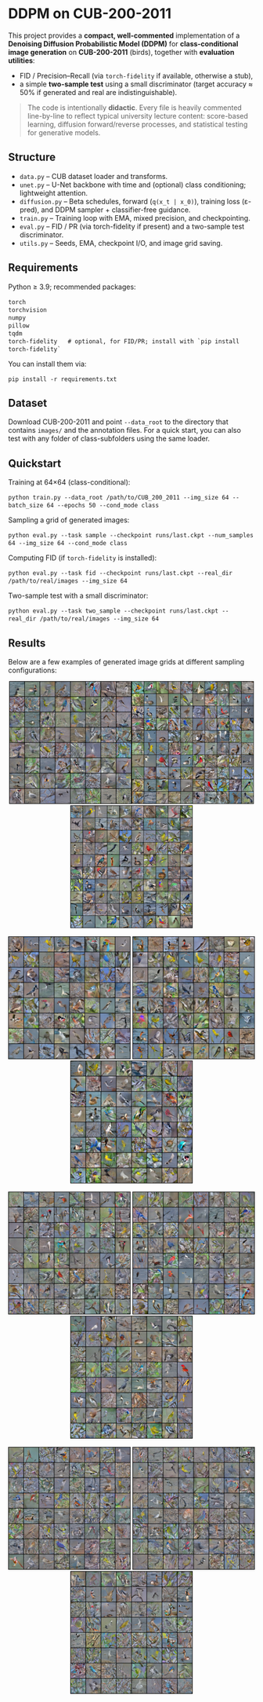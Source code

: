 # DDPM on CUB-200-2011

This project provides a **compact, well-commented** implementation of a **Denoising Diffusion Probabilistic Model (DDPM)**
for **class-conditional image generation** on **CUB-200-2011** (birds), together with **evaluation utilities**:
- FID / Precision–Recall (via `torch-fidelity` if available, otherwise a stub),
- a simple **two-sample test** using a small discriminator (target accuracy ≈ 50% if generated and real are indistinguishable).

> The code is intentionally **didactic**. Every file is heavily commented line-by-line to reflect typical university lecture content:
> score-based learning, diffusion forward/reverse processes, and statistical testing for generative models.

## Structure
- `data.py` – CUB dataset loader and transforms.
- `unet.py` – U-Net backbone with time and (optional) class conditioning; lightweight attention.
- `diffusion.py` – Beta schedules, forward (`q(x_t | x_0)`), training loss (ε-pred), and DDPM sampler + classifier-free guidance.
- `train.py` – Training loop with EMA, mixed precision, and checkpointing.
- `eval.py` – FID / PR (via torch-fidelity if present) and a two-sample test discriminator.
- `utils.py` – Seeds, EMA, checkpoint I/O, and image grid saving.

## Requirements
Python ≥ 3.9; recommended packages:
```
torch
torchvision
numpy
pillow
tqdm
torch-fidelity   # optional, for FID/PR; install with `pip install torch-fidelity`
```
You can install them via:
```
pip install -r requirements.txt
```

## Dataset
Download CUB-200-2011 and point `--data_root` to the directory that contains `images/` and the annotation files.
For a quick start, you can also test with any folder of class-subfolders using the same loader.

## Quickstart
Training at 64×64 (class-conditional):
```
python train.py --data_root /path/to/CUB_200_2011 --img_size 64 --batch_size 64 --epochs 50 --cond_mode class
```
Sampling a grid of generated images:
```
python eval.py --task sample --checkpoint runs/last.ckpt --num_samples 64 --img_size 64 --cond_mode class
```
Computing FID (if `torch-fidelity` is installed):
```
python eval.py --task fid --checkpoint runs/last.ckpt --real_dir /path/to/real/images --img_size 64
```
Two-sample test with a small discriminator:
```
python eval.py --task two_sample --checkpoint runs/last.ckpt --real_dir /path/to/real/images --img_size 64
```

## Results
Below are a few examples of generated image grids at different sampling configurations:

<p align="center"> <img src="assets/grid_1.png" width="250" /><img src="assets/grid_2.png" width="250" /> 
<img src="assets/grid_3.png" width="250" /> </p> <p align="center"> <img src="assets/sf40_2.0.png" width="250" /> <img src="assets/sf40_g2.5.png" width="250" /> <img src="assets/sf40_g3.0.png" width="250" /> </p> <p align="center"> <img src="assets/sf60_g2.0.png" width="250" /> <img src="assets/sf60_g2.5.png" width="250" /> <img src="assets/sf60_g3.0.png" width="250" /> </p> <p align="center"> <img src="assets/sf80_g2.0.png" width="250" /> <img src="assets/sf80_g2.5.png" width="250" /> <img src="assets/sf80_g3.0.png" width="250" /> </p>
